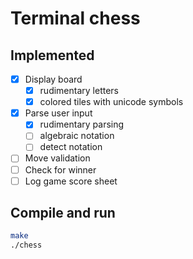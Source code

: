 
# Terminal chess
## Implemented
- [x] Display board
  - [x] rudimentary letters
  - [x] colored tiles with unicode symbols
- [x] Parse user input
  - [x] rudimentary parsing
  - [ ] algebraic notation
  - [ ] detect notation
- [ ] Move validation
- [ ] Check for winner
- [ ] Log game score sheet

## Compile and run
```sh
make
./chess
```

